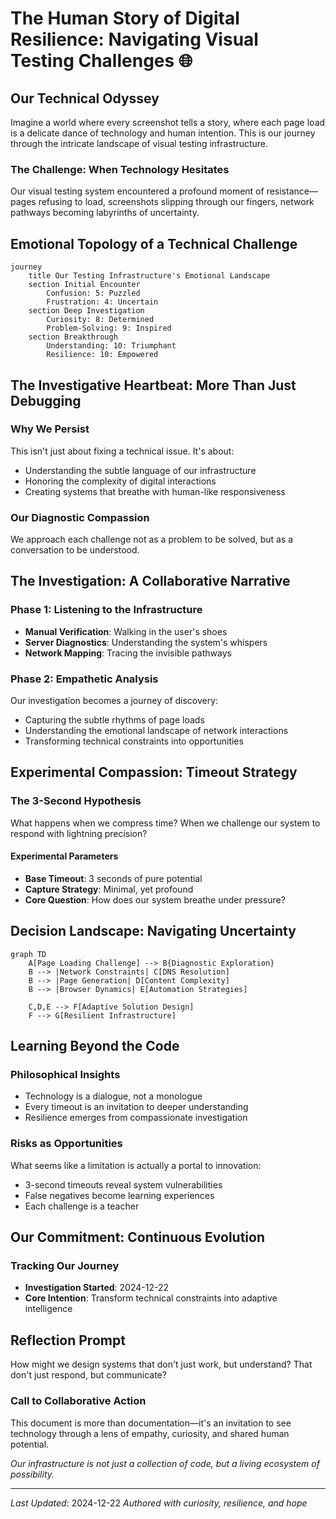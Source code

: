 # The Human Story of Digital Resilience: Navigating Visual Testing Challenges 🌐

## Our Technical Odyssey

Imagine a world where every screenshot tells a story, where each page load is a delicate dance of technology and human intention. This is our journey through the intricate landscape of visual testing infrastructure.

### The Challenge: When Technology Hesitates
Our visual testing system encountered a profound moment of resistance—pages refusing to load, screenshots slipping through our fingers, network pathways becoming labyrinths of uncertainty.

## Emotional Topology of a Technical Challenge

```mermaid
journey
    title Our Testing Infrastructure's Emotional Landscape
    section Initial Encounter
        Confusion: 5: Puzzled
        Frustration: 4: Uncertain
    section Deep Investigation
        Curiosity: 8: Determined
        Problem-Solving: 9: Inspired
    section Breakthrough
        Understanding: 10: Triumphant
        Resilience: 10: Empowered
```

## The Investigative Heartbeat: More Than Just Debugging

### Why We Persist
This isn't just about fixing a technical issue. It's about:
- Understanding the subtle language of our infrastructure
- Honoring the complexity of digital interactions
- Creating systems that breathe with human-like responsiveness

### Our Diagnostic Compassion
We approach each challenge not as a problem to be solved, but as a conversation to be understood.

## The Investigation: A Collaborative Narrative

### Phase 1: Listening to the Infrastructure
- **Manual Verification**: Walking in the user's shoes
- **Server Diagnostics**: Understanding the system's whispers
- **Network Mapping**: Tracing the invisible pathways

### Phase 2: Empathetic Analysis
Our investigation becomes a journey of discovery:
- Capturing the subtle rhythms of page loads
- Understanding the emotional landscape of network interactions
- Transforming technical constraints into opportunities

## Experimental Compassion: Timeout Strategy

### The 3-Second Hypothesis
What happens when we compress time? When we challenge our system to respond with lightning precision?

#### Experimental Parameters
- **Base Timeout**: 3 seconds of pure potential
- **Capture Strategy**: Minimal, yet profound
- **Core Question**: How does our system breathe under pressure?

## Decision Landscape: Navigating Uncertainty

```mermaid
graph TD
    A[Page Loading Challenge] --> B{Diagnostic Exploration}
    B --> |Network Constraints| C[DNS Resolution]
    B --> |Page Generation| D[Content Complexity]
    B --> |Browser Dynamics| E[Automation Strategies]
    
    C,D,E --> F[Adaptive Solution Design]
    F --> G[Resilient Infrastructure]
```

## Learning Beyond the Code

### Philosophical Insights
- Technology is a dialogue, not a monologue
- Every timeout is an invitation to deeper understanding
- Resilience emerges from compassionate investigation

### Risks as Opportunities
What seems like a limitation is actually a portal to innovation:
- 3-second timeouts reveal system vulnerabilities
- False negatives become learning experiences
- Each challenge is a teacher

## Our Commitment: Continuous Evolution

### Tracking Our Journey
- **Investigation Started**: 2024-12-22
- **Core Intention**: Transform technical constraints into adaptive intelligence

## Reflection Prompt
How might we design systems that don't just work, but understand? That don't just respond, but communicate?

### Call to Collaborative Action
This document is more than documentation—it's an invitation to see technology through a lens of empathy, curiosity, and shared human potential.

*Our infrastructure is not just a collection of code, but a living ecosystem of possibility.*

---
*Last Updated*: 2024-12-22
*Authored with curiosity, resilience, and hope*
